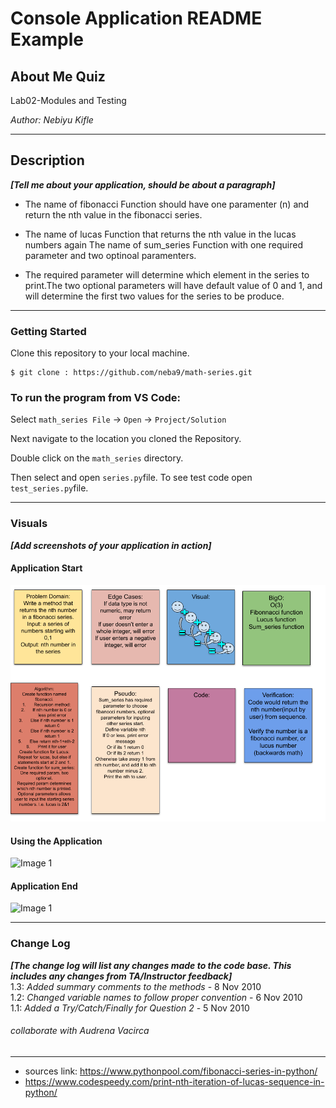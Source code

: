 # Console Application README Example

## About Me Quiz

Lab02-Modules and Testing 

*Author: Nebiyu Kifle*

----

## Description
***[Tell me about your application, should be about a paragraph]***
- The name of fibonacci Function should have one paramenter (n) and return the nth value in the fibonacci series.

- The name of lucas Function that returns the nth value in the lucas numbers again
The name of sum_series Function with one required parameter and two optinoal paramenters.
- The required parameter will determine which element in the series to print.The two optional parameters will have default value of 0 and 1, and will determine the first two values for the series to be produce.

---

### Getting Started
Clone this repository to your local machine.

```
$ git clone : https://github.com/neba9/math-series.git
```

### To run the program from VS Code:
Select ```math_series File``` -> ```Open``` -> ```Project/Solution```

Next navigate to the location you cloned the Repository.

Double click on the ```math_series``` directory.

Then select and open ```series.py```file.
To see test code open ```test_series.py```file.

---

### Visuals
***[Add screenshots of your application in action]***

#### Application Start
![whiteborad](./assets/math-series.png)
#### Using the Application
![Image 1](https://via.placeholder.com/750x500)
#### Application End
![Image 1](https://via.placeholder.com/750x500)

---

### Change Log
***[The change log will list any changes made to the code base. This includes any changes from TA/Instructor feedback]***  
1.3: *Added summary comments to the methods* - 8 Nov 2010  
1.2: *Changed variable names to follow proper convention* - 6 Nov 2010  
1.1: *Added a Try/Catch/Finally for Question 2* - 5 Nov 2010  

###### collaborate with Audrena Vacirca

------------------------------
- sources link: https://www.pythonpool.com/fibonacci-series-in-python/
- https://www.codespeedy.com/print-nth-iteration-of-lucas-sequence-in-python/